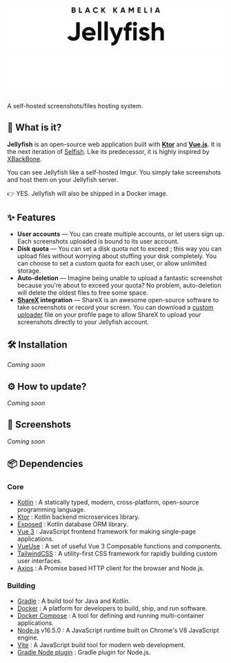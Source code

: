 <p style="text-align: center">

![](Jellyfish_light.svg#gh-light-mode-only)
![](Jellyfish_dark.svg#gh-dark-mode-only)

</p>

A self-hosted screenshots/files hosting system.

## 🤔 What is it?

**Jellyfish** is an open-source web application built with **[Ktor](https://ktor.io/)** and **[Vue.js](https://vuejs.org/)**.
It is the next iteration of [Selfish](https://github.com/SlamaFR/Selfish). Like its predecessor, it is highly inspired
by [XBackBone](https://github.com/SergiX44/XBackBone).

You can see Jellyfish like a self-hosted Imgur. You simply take screenshots and host them on your Jellyfish server.

👉 YES. Jellyfish will also be shipped in a Docker image.

## ✨ Features

- **User accounts** — You can create multiple accounts, or let users sign up.
  Each screenshots uploaded is bound to its user account.
- **Disk quota** — You can set a disk quota not to exceed ; this way you can upload files without worrying about stuffing your disk completely.
  You can choose to set a custom quota for each user, or allow unlimited storage.
- **Auto-deletion** — Imagine being unable to upload a fantastic screenshot because you're about to exceed your quota? No problem, auto-deletion will delete the oldest files to free some space.
- **[ShareX](https://getsharex.com/) integration** — ShareX is an awesome open-source software to take screenshots or record your screen.
  You can download a [custom uploader](https://getsharex.com/docs/custom-uploader) file on your profile page to allow ShareX to upload your screenshots directly to your Jellyfish account.

## 🛠 Installation

*Coming soon*

## ⚙ How to update?

*Coming soon*

## 📸 Screenshots

*Coming soon*

## 📦 Dependencies

### Core

- [Kotlin](https://kotlinlang.org/) : A statically typed, modern, cross-platform, open-source programming language.
- [Ktor](https://ktor.io/) : Kotlin backend microservices library.
- [Exposed](https://github.com/JetBrains/Exposed) : Kotlin database ORM library.
- [Vue 3](https://vuejs.org/) : JavaScript frontend framework for making single-page applications.
- [VueUse](https://vueuse.org/) : A set of useful Vue 3 Composable functions and components.
- [TailwindCSS](https://tailwindcss.com/) : A utility-first CSS framework for rapidly building custom user interfaces.
- [Axios](https://axios-http.com) : A Promise based HTTP client for the browser and Node.js.

### Building

- [Gradle](https://gradle.org/) : A build tool for Java and Kotlin.
- [Docker](https://www.docker.com/) : A platform for developers to build, ship, and run software.
- [Docker Compose](https://docs.docker.com/compose/overview/) : A tool for defining and running multi-container applications.
- [Node.js](https://nodejs.org/) v16.5.0 : A JavaScript runtime built on Chrome's V8 JavaScript engine.
- [Vite](https://vitejs.dev/) : A JavaScript build tool for modern web development.
- [Gradle Node plugin](https://github.com/node-gradle/gradle-node-plugin/) : Gradle plugin for Node.js.
    
